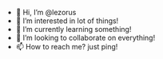 - 👋 Hi, I’m @lezorus
- 👀 I’m interested in lot of things!
- 🌱 I’m currently learning something!
- 💞️ I’m looking to collaborate on everything!
- 📫 How to reach me? just ping!

<!---
lezorus/lezorus is a ✨ special ✨ repository because its `README.md` (this file) appears on your GitHub profile.
You can click the Preview link to take a look at your changes.
--->
